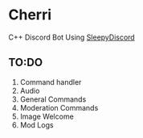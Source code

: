# Cherri
C++ Discord Bot Using [SleepyDiscord](https://github.com/yourWaifu/sleepy-discord)

<h2> TO:DO </h2>
<ol>
  <li> Command handler </li>
  <li> Audio </li>
  <li> General Commands </li>
  <li> Moderation Commands </li>
  <li> Image Welcome </li>
  <li> Mod Logs </li>
</ol>

